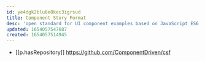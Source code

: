 ```yaml
---
id: ye4dgk2blu6e8kec3igrsud
title: Component Story Format
desc: 'open standard for UI component examples based on JavaScript ES6 modules'
updated: 1654057547687
created: 1654057514945
---
```


- [[p.hasRepository]] https://github.com/ComponentDriven/csf
